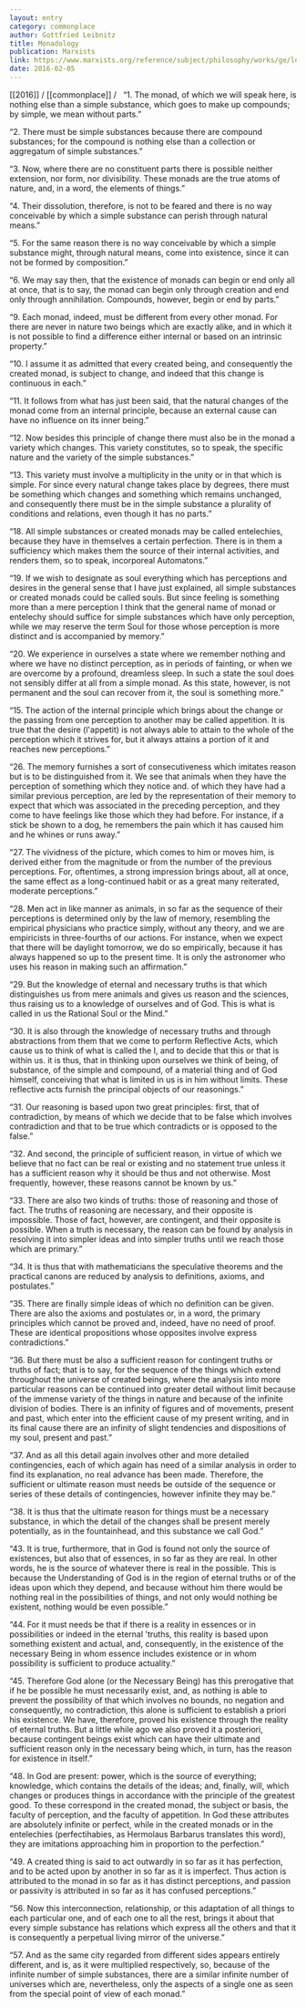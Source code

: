 ```yaml
---
layout: entry
category: commonplace
author: Gottfried Leibnitz
title: Monadology
publication: Marxists
link: https://www.marxists.org/reference/subject/philosophy/works/ge/leibniz.htm
date: 2016-02-05
---
```


[[2016]] / [[commonplace]] / 
 
“1. The monad, of which we will speak here, is nothing else than a simple substance, which goes to make up compounds; by simple, we mean without parts.”


“2. There must be simple substances because there are compound substances; for the compound is nothing else than a collection or aggregatum of simple substances.”


“3. Now, where there are no constituent parts there is possible neither extension, nor form, nor divisibility. These monads are the true atoms of nature, and, in a word, the elements of things.”


“4. Their dissolution, therefore, is not to be feared and there is no way conceivable by which a simple substance can perish through natural means.”


“5. For the same reason there is no way conceivable by which a simple substance might, through natural means, come into existence, since it can not be formed by composition.”


“6. We may say then, that the existence of monads can begin or end only all at once, that is to say, the monad can begin only through creation and end only through annihilation. Compounds, however, begin or end by parts.”


“9. Each monad, indeed, must be different from every other monad. For there are never in nature two beings which are exactly alike, and in which it is not possible to find a difference either internal or based on an intrinsic property.”


“10. I assume it as admitted that every created being, and consequently the created monad, is subject to change, and indeed that this change is continuous in each.”


“11. It follows from what has just been said, that the natural changes of the monad come from an internal principle, because an external cause can have no influence on its inner being.”


“12. Now besides this principle of change there must also be in the monad a variety which changes. This variety constitutes, so to speak, the specific nature and the variety of the simple substances.”


“13. This variety must involve a multiplicity in the unity or in that which is simple. For since every natural change takes place by degrees, there must be something which changes and something which remains unchanged, and consequently there must be in the simple substance a plurality of conditions and relations, even though it has no parts.”


“18. All simple substances or created monads may be called entelechies, because they have in themselves a certain perfection. There is in them a sufficiency which makes them the source of their internal activities, and renders them, so to speak, incorporeal Automatons.”


“19. If we wish to designate as soul everything which has perceptions and desires in the general sense that I have just explained, all simple substances or created monads could be called souls. But since feeling is something more than a mere perception I think that the general name of monad or entelechy should suffice for simple substances which have only perception, while we may reserve the term Soul for those whose perception is more distinct and is accompanied by memory.”


“20. We experience in ourselves a state where we remember nothing and where we have no distinct perception, as in periods of fainting, or when we are overcome by a profound, dreamless sleep. In such a state the soul does not sensibly differ at all from a simple monad. As this state, however, is not permanent and the soul can recover from it, the soul is something more.”


“15. The action of the internal principle which brings about the change or the passing from one perception to another may be called appetition. It is true that the desire (l'appetit) is not always able to attain to the whole of the perception which it strives for, but it always attains a portion of it and reaches new perceptions.”


“26. The memory furnishes a sort of consecutiveness which imitates reason but is to be distinguished from it. We see that animals when they have the perception of something which they notice and. of which they have had a similar previous perception, are led by the representation of their memory to expect that which was associated in the preceding perception, and they come to have feelings like those which they had before. For instance, if a stick be shown to a dog, he remembers the pain which it has caused him and he whines or runs away.”


“27. The vividness of the picture, which comes to him or moves him, is derived either from the magnitude or from the number of the previous perceptions. For, oftentimes, a strong impression brings about, all at once, the same effect as a long-continued habit or as a great many reiterated, moderate perceptions.”


“28. Men act in like manner as animals, in so far as the sequence of their perceptions is determined only by the law of memory, resembling the empirical physicians who practice simply, without any theory, and we are empiricists in three-fourths of our actions. For instance, when we expect that there will be daylight tomorrow, we do so empirically, because it has always happened so up to the present time. It is only the astronomer who uses his reason in making such an affirmation.”


“29. But the knowledge of eternal and necessary truths is that which distinguishes us from mere animals and gives us reason and the sciences, thus raising us to a knowledge of ourselves and of God. This is what is called in us the Rational Soul or the Mind.”


“30. It is also through the knowledge of necessary truths and through abstractions from them that we come to perform Reflective Acts, which cause us to think of what is called the I, and to decide that this or that is within us. it is thus, that in thinking upon ourselves we think of being, of substance, of the simple and compound, of a material thing and of God himself, conceiving that what is limited in us is in him without limits. These reflective acts furnish the principal objects of our reasonings.”


“31. Our reasoning is based upon two great principles: first, that of contradiction, by means of which we decide that to be false which involves contradiction and that to be true which contradicts or is opposed to the false.”


“32. And second, the principle of sufficient reason, in virtue of which we believe that no fact can be real or existing and no statement true unless it has a sufficient reason why it should be thus and not otherwise. Most frequently, however, these reasons cannot be known by us.”


“33. There are also two kinds of truths: those of reasoning and those of fact. The truths of reasoning are necessary, and their opposite is impossible. Those of fact, however, are contingent, and their opposite is possible. When a truth is necessary, the reason can be found by analysis in resolving it into simpler ideas and into simpler truths until we reach those which are primary.”


“34. It is thus that with mathematicians the speculative theorems and the practical canons are reduced by analysis to definitions, axioms, and postulates.”


“35. There are finally simple ideas of which no definition can be given. There are also the axioms and postulates or, in a word, the primary principles which cannot be proved and, indeed, have no need of proof. These are identical propositions whose opposites involve express contradictions.”


“36. But there must be also a sufficient reason for contingent truths or truths of fact; that is to say, for the sequence of the things which extend throughout the universe of created beings, where the analysis into more particular reasons can be continued into greater detail without limit because of the immense variety of the things in nature and because of the infinite division of bodies. There is an infinity of figures and of movements, present and past, which enter into the efficient cause of my present writing, and in its final cause there are an infinity of slight tendencies and dispositions of my soul, present and past.”


“37. And as all this detail again involves other and more detailed contingencies, each of which again has need of a similar analysis in order to find its explanation, no real advance has been made. Therefore, the sufficient or ultimate reason must needs be outside of the sequence or series of these details of contingencies, however infinite they may be.”


“38. It is thus that the ultimate reason for things must be a necessary substance, in which the detail of the changes shall be present merely potentially, as in the fountainhead, and this substance we call God.”


“43. It is true, furthermore, that in God is found not only the source of existences, but also that of essences, in so far as they are real. In other words, he is the source of whatever there is real in the possible. This is because the Understanding of God is in the region of eternal truths or of the ideas upon which they depend, and because without him there would be nothing real in the possibilities of things, and not only would nothing be existent, nothing would be even possible.”


“44. For it must needs be that if there is a reality in essences or in possibilities or indeed in the eternal 'truths, this reality is based upon something existent and actual, and, consequently, in the existence of the necessary Being in whom essence includes existence or in whom possibility is sufficient to produce actuality.”


“45. Therefore God alone (or the Necessary Being) has this prerogative that if he be possible he must necessarily exist, and, as nothing is able to prevent the possibility of that which involves no bounds, no negation and consequently, no contradiction, this alone is sufficient to establish a priori his existence. We have, therefore, proved his existence through the reality of eternal truths. But a little while ago we also proved it a posteriori, because contingent beings exist which can have their ultimate and sufficient reason only in the necessary being which, in turn, has the reason for existence in itself.”


“48. In God are present: power, which is the source of everything; knowledge, which contains the details of the ideas; and, finally, will, which changes or produces things in accordance with the principle of the greatest good. To these correspond in the created monad, the subject or basis, the faculty of perception, and the faculty of appetition. In God these attributes are absolutely infinite or perfect, while in the created monads or in the entelechies (perfectihabies, as Hermolaus Barbarus translates this word), they are imitations approaching him in proportion to the perfection.”


“49. A created thing is said to act outwardly in so far as it has perfection, and to be acted upon by another in so far as it is imperfect. Thus action is attributed to the monad in so far as it has distinct perceptions, and passion or passivity is attributed in so far as it has confused perceptions.”


“56. Now this interconnection, relationship, or this adaptation of all things to each particular one, and of each one to all the rest, brings it about that every simple substance has relations which express all the others and that it is consequently a perpetual living mirror of the universe.”


“57. And as the same city regarded from different sides appears entirely different, and is, as it were multiplied respectively, so, because of the infinite number of simple substances, there are a similar infinite number of universes which are, nevertheless, only the aspects of a single one as seen from the special point of view of each monad.”

